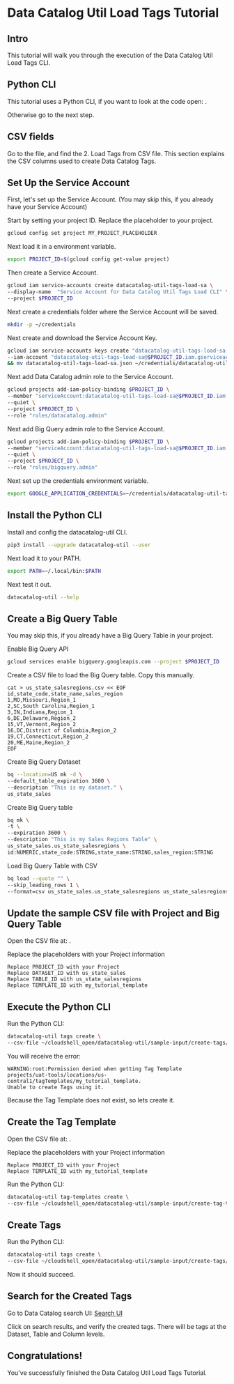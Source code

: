 <!---
Note: This tutorial is meant for Google Cloud Shell, and can be opened by going to
http://gstatic.com/cloudssh/images/open-btn.svg)](https://console.cloud.google.com/cloudshell/open?git_repo=https://github.com/mesmacosta/datacatalog-util&tutorial=tutorials/tags/TUTORIAL.LOAD.md)--->
# Data Catalog Util Load Tags Tutorial

<!-- TODO: analytics id? -->
<walkthrough-author name="mesmacosta@gmail.com" tutorialName="Data Catalog Util Load Tags Tutorial" repositoryUrl="https://github.com/mesmacosta/datacatalog-util"></walkthrough-author>

## Intro

This tutorial will walk you through the execution of the Data Catalog Util Load Tags CLI.

## Python CLI

This tutorial uses a Python CLI, if you want to look at the code open:
<walkthrough-editor-open-file filePath="cloudshell_open/datacatalog-util/src/datacatalog_util/datacatalog_util_cli.py"
                              text="datacatalog_util_cli.py">
</walkthrough-editor-open-file>.

Otherwise go to the next step.

## CSV fields

Go to the
<walkthrough-editor-open-file filePath="cloudshell_open/datacatalog-util/README.md" text="README.md">
</walkthrough-editor-open-file> file, and find the 2. Load Tags from CSV file.
This section explains the CSV columns used to create Data Catalog Tags.

## Set Up the Service Account

First, let's set up the Service Account. (You may skip this, if you already have your Service Account)

Start by setting your project ID. Replace the placeholder to your project.
```bash
gcloud config set project MY_PROJECT_PLACEHOLDER
```

Next load it in a environment variable.
```bash
export PROJECT_ID=$(gcloud config get-value project)
```

Then create a Service Account.
```bash
gcloud iam service-accounts create datacatalog-util-tags-load-sa \
--display-name  "Service Account for Data Catalog Util Tags Load CLI" \
--project $PROJECT_ID
```

Next create a credentials folder where the Service Account will be saved.
```bash
mkdir -p ~/credentials
```

Next create and download the Service Account Key.
```bash
gcloud iam service-accounts keys create "datacatalog-util-tags-load-sa.json" \
--iam-account "datacatalog-util-tags-load-sa@$PROJECT_ID.iam.gserviceaccount.com" \
&& mv datacatalog-util-tags-load-sa.json ~/credentials/datacatalog-util-tags-load-sa.json
```

Next add Data Catalog admin role to the Service Account.
```bash
gcloud projects add-iam-policy-binding $PROJECT_ID \
--member "serviceAccount:datacatalog-util-tags-load-sa@$PROJECT_ID.iam.gserviceaccount.com" \
--quiet \
--project $PROJECT_ID \
--role "roles/datacatalog.admin"
```

Next add Big Query admin role to the Service Account.
```bash
gcloud projects add-iam-policy-binding $PROJECT_ID \
--member "serviceAccount:datacatalog-util-tags-load-sa@$PROJECT_ID.iam.gserviceaccount.com" \
--quiet \
--project $PROJECT_ID \
--role "roles/bigquery.admin"
```

Next set up the credentials environment variable.
```bash
export GOOGLE_APPLICATION_CREDENTIALS=~/credentials/datacatalog-util-tags-load-sa.json
```

## Install the Python CLI

Install and config the datacatalog-util CLI.
```bash
pip3 install --upgrade datacatalog-util --user
```
Next load it to your PATH.
```bash
export PATH=~/.local/bin:$PATH
```

Next test it out.
```bash
datacatalog-util --help
```

## Create a Big Query Table

You may skip this, if you already have a Big Query Table in your project.

Enable Big Query API
```bash
gcloud services enable bigquery.googleapis.com --project $PROJECT_ID
```

Create a CSV file to load the Big Query table. Copy this manually.
```
cat > us_state_salesregions.csv << EOF
id,state_code,state_name,sales_region
1,MO,Missouri,Region_1
2,SC,South Carolina,Region_1
3,IN,Indiana,Region_1
6,DE,Delaware,Region_2
15,VT,Vermont,Region_2
16,DC,District of Columbia,Region_2
19,CT,Connecticut,Region_2
20,ME,Maine,Region_2
EOF
```

Create Big Query Dataset
```bash
bq --location=US mk -d \
--default_table_expiration 3600 \
--description "This is my dataset." \
us_state_sales
```

Create Big Query table
```bash
bq mk \
-t \
--expiration 3600 \
--description "This is my Sales Regions Table" \
us_state_sales.us_state_salesregions \
id:NUMERIC,state_code:STRING,state_name:STRING,sales_region:STRING
```

Load Big Query Table with CSV
```bash
bq load --quote "" \
--skip_leading_rows 1 \
--format=csv us_state_sales.us_state_salesregions us_state_salesregions.csv
```

## Update the sample CSV file with Project and Big Query Table

Open the CSV file at:
<walkthrough-editor-open-file filePath="cloudshell_open/datacatalog-util/sample-input/create-tags/tags-opt-1-all-metadata.csv"
                              text="tags-opt-1-all-metadata.csv">
</walkthrough-editor-open-file>.

Replace the placeholders with your Project information
```
Replace PROJECT_ID with your Project
Replace DATASET_ID with us_state_sales
Replace TABLE_ID with us_state_salesregions
Replace TEMPLATE_ID with my_tutorial_template
```

## Execute the Python CLI

Run the Python CLI:
```bash
datacatalog-util tags create \
--csv-file ~/cloudshell_open/datacatalog-util/sample-input/create-tags/tags-opt-1-all-metadata.csv
```

You will receive the error:
```
WARNING:root:Permission denied when getting Tag Template 
projects/uat-tools/locations/us-central1/tagTemplates/my_tutorial_template.
Unable to create Tags using it.
```
Because the Tag Template does not exist, so lets create it.

## Create the Tag Template

Open the CSV file at:
<walkthrough-editor-open-file filePath="cloudshell_open/datacatalog-util/sample-input/create-tag-templates/tag-templates-opt-1-all-metadata.csv"
                              text="tag-templates-opt-1-all-metadata.csv">
</walkthrough-editor-open-file>.

Replace the placeholders with your Project information
```
Replace PROJECT_ID with your Project
Replace TEMPLATE_ID with my_tutorial_template
```

Run the Python CLI:
```bash
datacatalog-util tag-templates create \
--csv-file ~/cloudshell_open/datacatalog-util/sample-input/create-tag-templates/tag-templates-opt-1-all-metadata.csv
```

## Create Tags

Run the Python CLI:
```bash
datacatalog-util tags create \
--csv-file ~/cloudshell_open/datacatalog-util/sample-input/create-tags/tags-opt-1-all-metadata.csv
```

Now it should succeed.

## Search for the Created Tags

Go to Data Catalog search UI:
[Search UI](https://console.cloud.google.com/datacatalog?q=tag:my_tutorial_template)

Click on search results, and verify the created tags. There will be tags at the Dataset, 
Table and Column levels.

## Congratulations!

<walkthrough-conclusion-trophy></walkthrough-conclusion-trophy>

You've successfully finished the Data Catalog Util Load Tags Tutorial.
